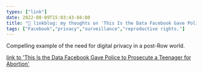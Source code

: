 ```yaml
---
types: ["link"]
date: 2022-08-09T15:03:43-04:00
title: "🔗 linkblog: my thoughts on 'This Is the Data Facebook Gave Police to Prosecute a Teenager for Abortion'"
tags: ["Facebook","privacy","surveillance","reproductive rights."]
---
```

Compelling example of the need for digital privacy in a post-Row world.
 

[link to 'This Is the Data Facebook Gave Police to Prosecute a Teenager for Abortion'](https://www.vice.com/en/article/n7zevd/this-is-the-data-facebook-gave-police-to-prosecute-a-teenager-for-abortion)
